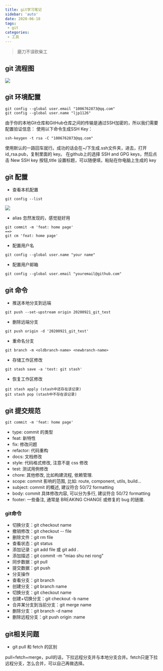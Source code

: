 ```yaml
---
title: git学习笔记
sidebar: 'auto'
date: 2020-06-18
tags:
 - git
categories:
 - 工具
---
```


> 磨刀不误砍柴工

<!-- more -->

## git 流程图
![](https://p1-juejin.byteimg.com/tos-cn-i-k3u1fbpfcp/794f50db9b2f40f999ef162172061933~tplv-k3u1fbpfcp-zoom-1.image)

## git 环境配置

```
git config --global user.email "1006762873@qq.com"
git config --global user.name "ljp1126"
```


由于你的本地Git仓库和GitHub仓库之间的传输是通过SSH加密的，所以我们需要配置验证信息：
使用以下命令生成SSH Key：

```
ssh-keygen -t rsa -C "1006762873@qq.com"
```


使用默认的一路回车就行。成功的话会在~/下生成.ssh文件夹，进去，打开 id_rsa.pub，复制里面的 key。
在github上的选择 SSH and GPG keys，然后点击 New SSH key 按钮,title 设置标题，可以随便填，粘贴在你电脑上生成的 key

## git 配置
* 查看本机配置

```
git config --list
```
![](https://p9-juejin.byteimg.com/tos-cn-i-k3u1fbpfcp/e912f7fa4a2645ada6b05a2562d128a7~tplv-k3u1fbpfcp-zoom-1.image)

* alias 忽然发现的，感觉挺好用

```
git commit -m 'feat: home page'
==>
git cm 'feat: home page'
```
* 配置用户名

```
git config --global user.name "your name"
```
* 配置用户邮箱

```
git config --global user.email "youremail@github.com"
```
## git 命令

* 推送本地分支到远端

```
git push --set-upstream origin 20200921_git_test
```
* 删除远端分支

```
git push origin -d '20200921_git_test'
```
* 重命名分支

```
git branch -m <oldbranch-name> <newbranch-name>
```
* 存储工作区修改

```
git stash save -a 'test: git stash'
```
* 恢复工作区修改

```
git stash apply (stash中还存在该记录)
git stash pop (stash中不存在该记录)
```


## git 提交规范

```
git commit -m 'feat: home page'
```

- type: commit 的类型
- feat: 新特性
- fix: 修改问题
- refactor: 代码重构
- docs: 文档修改
- style: 代码格式修改, 注意不是 css 修改
- test: 测试用例修改
- chore: 其他修改, 比如构建流程, 依赖管理.
- scope: commit 影响的范围, 比如: route, component, utils, build...
- subject: commit 的概述, 建议符合  50/72 formatting
- body: commit 具体修改内容, 可以分为多行, 建议符合 50/72 formatting
- footer: 一些备注, 通常是 BREAKING CHANGE 或修复的 bug 的链接.

### git命令
- 切换分支：git checkout name
- 撤销修改：git checkout -- file
- 删除文件：git rm file
- 查看状态：git status
- 添加记录：git add file 或 git add .
- 添加描述：git commit -m "miao shu nei rong"
- 同步数据：git pull
- 提交数据：git push
- 分支操作
- 查看分支：git branch
- 创建分支：git branch name
- 切换分支：git checkout name
- 创建+切换分支：git checkout -b name
- 合并某分支到当前分支：git merge name
- 删除分支：git branch -d name
- 删除远程分支：git push origin :name
## git相关问题

* git pull 和 fetch 的区别

pull=fetch+merge，pull的话，下拉远程分支并与本地分支合并。fetch只是下拉远程分支，怎么合并，可以自己再做选择。